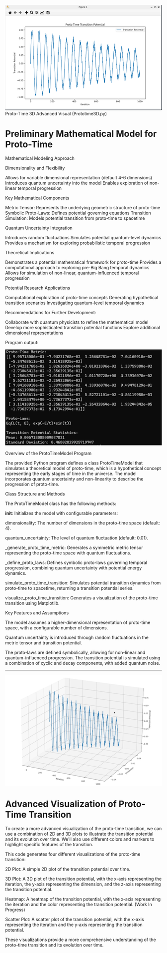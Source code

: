 <img src="https://github.com/alby13/proto-time-math-model/blob/main/prototime3d-output.png">
Proto-Time 3D Advanced Visual (Prototime3D.py)

# Preliminary Mathematical Model for Proto-Time

Mathematical Modeling Approach

Dimensionality and Flexibility

Allows for variable dimensional representation (default 4-6 dimensions)
Introduces quantum uncertainty into the model
Enables exploration of non-linear temporal progression


Key Mathematical Components

Metric Tensor: Represents the underlying geometric structure of proto-time
Symbolic Proto-Laws: Defines potential governing equations
Transition Simulation: Models potential transition from proto-time to spacetime


Quantum Uncertainty Integration

Introduces random fluctuations
Simulates potential quantum-level dynamics
Provides a mechanism for exploring probabilistic temporal progression



Theoretical Implications

Demonstrates a potential mathematical framework for proto-time
Provides a computational approach to exploring pre-Big Bang temporal dynamics
Allows for simulation of non-linear, quantum-influenced temporal progression

Potential Research Applications

Computational exploration of proto-time concepts
Generating hypothetical transition scenarios
Investigating quantum-level temporal dynamics

Recommendations for Further Development:

Collaborate with quantum physicists to refine the mathematical model
Develop more sophisticated transition potential functions
Explore additional dimensional representations


Program output:

<img src="https://github.com/alby13/proto-time-math-model/blob/main/output-screenshot.png">

Overview of the ProtoTimeModel Program

The provided Python program defines a class ProtoTimeModel that simulates a theoretical model of proto-time, which is a hypothetical concept representing the early stages of time in the universe. The model incorporates quantum uncertainty and non-linearity to describe the progression of proto-time.

Class Structure and Methods

The ProtoTimeModel class has the following methods:


__init__: Initializes the model with configurable parameters:

dimensionality: The number of dimensions in the proto-time space (default: 4).

quantum_uncertainty: The level of quantum fluctuation (default: 0.01).

_generate_proto_time_metric: Generates a symmetric metric tensor representing the proto-time space with quantum fluctuations.

_define_proto_laws: Defines symbolic proto-laws governing temporal progression, combining quantum uncertainty with potential energy dynamics.

simulate_proto_time_transition: Simulates potential transition dynamics from proto-time to spacetime, returning a transition potential series.

visualize_proto_time_transition: Generates a visualization of the proto-time transition using Matplotlib.

Key Features and Assumptions

The model assumes a higher-dimensional representation of proto-time space, with a configurable number of dimensions.

Quantum uncertainty is introduced through random fluctuations in the metric tensor and transition potential.

The proto-laws are defined symbolically, allowing for non-linear and quantum-influenced progression.
The transition potential is simulated using a combination of cyclic and decay components, with added quantum noise.


<hr>

<img src="https://github.com/alby13/proto-time-math-model/blob/main/3d-output.jpg">


# Advanced Visualization of Proto-Time Transition

To create a more advanced visualization of the proto-time transition, we can use a combination of 2D and 3D plots to illustrate the transition potential and its evolution over time. We'll also use different colors and markers to highlight specific features of the transition.

This code generates four different visualizations of the proto-time transition:

2D Plot: A simple 2D plot of the transition potential over time.

3D Plot: A 3D plot of the transition potential, with the x-axis representing the iteration, the y-axis representing the dimension, and the z-axis representing the transition potential.

Heatmap: A heatmap of the transition potential, with the x-axis representing the iteration and the color representing the transition potential. (Work In Progress)

Scatter Plot: A scatter plot of the transition potential, with the x-axis representing the iteration and the y-axis representing the transition potential.

These visualizations provide a more comprehensive understanding of the proto-time transition and its evolution over time.

<igm src="https://github.com/alby13/proto-time-math-model/blob/main/version3-screenshot.png">

